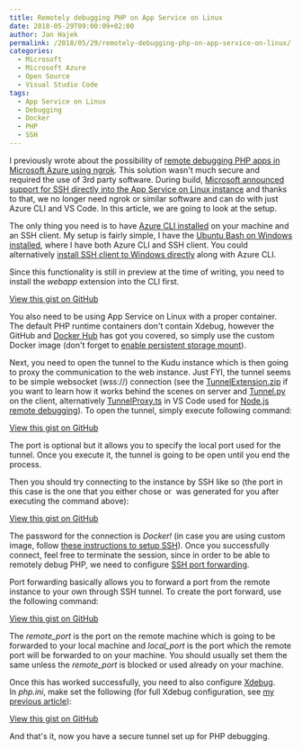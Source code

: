 ```yaml
---
title: Remotely debugging PHP on App Service on Linux
date: 2018-05-29T09:00:09+02:00
author: Jan Hajek
permalink: /2018/05/29/remotely-debugging-php-on-app-service-on-linux/
categories:
  - Microsoft
  - Microsoft Azure
  - Open Source
  - Visual Studio Code
tags:
  - App Service on Linux
  - Debugging
  - Docker
  - PHP
  - SSH
---
```


<p>I previously wrote about the possibility of <a href="https://hajekj.net/2016/09/06/remotely-debugging-php-on-azure-web-apps-with-ngrok/">remote debugging PHP apps in Microsoft Azure using ngrok</a>. This solution wasn't much secure and required the use of 3rd party software. During build, <a href="https://docs.microsoft.com/en-us/azure/app-service/containers/app-service-linux-ssh-support">Microsoft announced support for SSH directly into the App Service on Linux instance</a>&nbsp;and thanks to that, we no longer need ngrok or similar software and can do with just Azure CLI and VS Code. In this article, we are going to look at the setup.</p>

<!--more-->

<p>The only thing you need is to have <a href="https://docs.microsoft.com/en-us/cli/azure/install-azure-cli?view=azure-cli-latest">Azure CLI installed</a> on your machine and an SSH client. My setup is fairly simple, I have the <a href="https://docs.microsoft.com/en-us/windows/wsl/install-win10">Ubuntu Bash on Windows installed</a>, where I have both Azure CLI and SSH client. You could alternatively <a href="https://blogs.msdn.microsoft.com/commandline/2018/01/22/openssh-in-windows-10/">install SSH client to Windows directly</a> along with Azure CLI.</p>

<p>Since this functionality is still in preview at the time of writing, you need to install the&nbsp;<em>webapp</em> extension into the CLI first.</p>
<div class="wp-block-coblocks-gist"><script src="https://gist.github.com/hajekj/17ab3a7a18b1ad545ff000252dc35451.js?file=614-1.sh"></script><noscript><a href="https://gist.github.com/hajekj/17ab3a7a18b1ad545ff000252dc35451#file-614-1-sh">View this gist on GitHub</a></noscript></div>

<p>You also need to be using App Service on Linux with a proper container. The default PHP runtime containers don't contain Xdebug, however the GitHub and <a href="https://hub.docker.com/r/appsvc/php/tags/">Docker Hub</a> has got you covered, so simply use the custom Docker image (don't forget to <a href="https://docs.microsoft.com/en-us/azure/app-service/containers/app-service-linux-faq#custom-containers">enable persistent storage mount</a>).</p>

<p>Next, you need to open the tunnel to the Kudu instance which is then going to proxy the communication to the web instance. Just FYI, the tunnel seems to be simple websocket (wss://) connection (see the <a href="https://github.com/Azure-App-Service/kudu/blob/master/kudu/TunnelExtension.zip">TunnelExtension.zip</a> if you want to learn how it works behind the scenes on server and <a href="https://github.com/Azure/azure-cli-extensions/blob/2eda2edac1b472f8d8980c8ed645feb8452e5a71/src/webapp/azext_webapp/tunnel.py">Tunnel.py</a> on the client, alternatively <a href="https://github.com/Microsoft/vscode-azuretools/blob/master/appservice/src/TunnelProxy.ts">TunnelProxy.ts</a> in VS Code used for <a href="https://medium.com/@auchenberg/introducing-remote-debugging-of-node-js-apps-on-azure-app-service-from-vs-code-in-public-preview-9b8d83a6e1f0">Node.js remote debugging</a>). To open the tunnel, simply execute following command:</p>
<div class="wp-block-coblocks-gist"><script src="https://gist.github.com/hajekj/17ab3a7a18b1ad545ff000252dc35451.js?file=614-2.sh"></script><noscript><a href="https://gist.github.com/hajekj/17ab3a7a18b1ad545ff000252dc35451#file-614-2-sh">View this gist on GitHub</a></noscript></div>

<p>The port is optional but it allows you to specify the local port used for the tunnel. Once you execute it, the tunnel is going to be open until you end the process.</p>

<p>Then you should try connecting to the instance by SSH like so (the port in this case is the one that you either chose or&nbsp; was generated for you after executing the command above):</p>
<div class="wp-block-coblocks-gist"><script src="https://gist.github.com/hajekj/17ab3a7a18b1ad545ff000252dc35451.js?file=614-3.sh"></script><noscript><a href="https://gist.github.com/hajekj/17ab3a7a18b1ad545ff000252dc35451#file-614-3-sh">View this gist on GitHub</a></noscript></div>

<p>The password for the connection is&nbsp;<em>Docker!</em> (in case you are using custom image, follow <a href="https://docs.microsoft.com/en-us/azure/app-service/containers/tutorial-custom-docker-image#connect-to-web-app-for-containers-using-ssh">these instructions to setup SSH</a>). Once you successfully connect, feel free to terminate the session, since in order to be able to remotely debug PHP, we need to configure <a href="https://help.ubuntu.com/community/SSH/OpenSSH/PortForwarding">SSH port forwarding</a>.</p>

<p>Port forwarding basically allows you to forward a port from the remote instance to your own through SSH tunnel. To create the port forward, use the following command:</p>
<div class="wp-block-coblocks-gist"><script src="https://gist.github.com/hajekj/17ab3a7a18b1ad545ff000252dc35451.js?file=614-4.sh"></script><noscript><a href="https://gist.github.com/hajekj/17ab3a7a18b1ad545ff000252dc35451#file-614-4-sh">View this gist on GitHub</a></noscript></div>

<p>The&nbsp;<em>remote_port</em> is the port on the remote machine which is going to be forwarded to your local machine and&nbsp;<em>local_port</em> is the port which the remote port will be forwarded to on your machine. You should usually set them the same unless the <i>remote_port</i>&nbsp;is blocked or used already on your machine.</p>

<p>Once this has worked successfully, you need to also configure <a href="https://xdebug.org/">Xdebug</a>. In&nbsp;<em>php.ini</em>, make set the following (for full Xdebug configuration, see <a href="https://hajekj.net/2016/09/06/remotely-debugging-php-on-azure-web-apps-with-ngrok/">my previous article</a>):</p>
<div class="wp-block-coblocks-gist"><script src="https://gist.github.com/hajekj/17ab3a7a18b1ad545ff000252dc35451.js?file=614-5.ini"></script><noscript><a href="https://gist.github.com/hajekj/17ab3a7a18b1ad545ff000252dc35451#file-614-5-ini">View this gist on GitHub</a></noscript></div>

<p>And that's it, now you have a secure tunnel set up for PHP debugging.</p>
